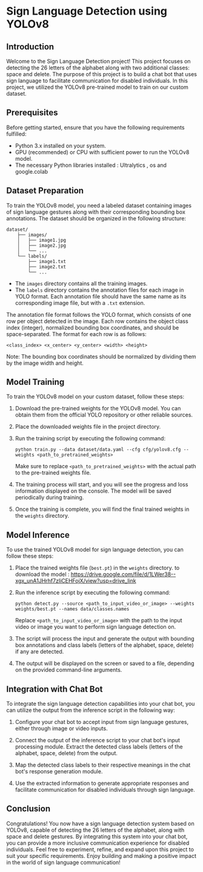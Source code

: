 # Sign Language Detection using YOLOv8

## Introduction
Welcome to the Sign Language Detection project! This project focuses on detecting the 26 letters of the alphabet along with two additional classes: space and delete. The purpose of this project is to build a chat bot that uses sign language to facilitate communication for disabled individuals. In this project, we utilized the YOLOv8 pre-trained model to train on our custom dataset.

## Prerequisites
Before getting started, ensure that you have the following requirements fulfilled:
- Python 3.x installed on your system.
- GPU (recommended) or CPU with sufficient power to run the YOLOv8 model.
- The necessary Python libraries installed : Ultralytics , os and google.colab

## Dataset Preparation
To train the YOLOv8 model, you need a labeled dataset containing images of sign language gestures along with their corresponding bounding box annotations. The dataset should be organized in the following structure:
```
dataset/
    ├── images/
    │   ├── image1.jpg
    │   ├── image2.jpg
    │   └── ...
    └── labels/
        ├── image1.txt
        ├── image2.txt
        └── ...
```
- The `images` directory contains all the training images.
- The `labels` directory contains the annotation files for each image in YOLO format. Each annotation file should have the same name as its corresponding image file, but with a `.txt` extension.

The annotation file format follows the YOLO format, which consists of one row per object detected in the image. Each row contains the object class index (integer), normalized bounding box coordinates, and should be space-separated. The format for each row is as follows:
```
<class_index> <x_center> <y_center> <width> <height>
```
Note: The bounding box coordinates should be normalized by dividing them by the image width and height.

## Model Training
To train the YOLOv8 model on your custom dataset, follow these steps:

1. Download the pre-trained weights for the YOLOv8 model. You can obtain them from the official YOLO repository or other reliable sources.
2. Place the downloaded weights file in the project directory.

3. Run the training script by executing the following command:
   ```
   python train.py --data dataset/data.yaml --cfg cfg/yolov8.cfg --weights <path_to_pretrained_weights>
   ```
   Make sure to replace `<path_to_pretrained_weights>` with the actual path to the pre-trained weights file.

4. The training process will start, and you will see the progress and loss information displayed on the console. The model will be saved periodically during training.

5. Once the training is complete, you will find the final trained weights in the `weights` directory.

## Model Inference
To use the trained YOLOv8 model for sign language detection, you can follow these steps:

1. Place the trained weights file (`best.pt`) in the `weights` directory. 
    to download the model : https://drive.google.com/file/d/1LWer38--xgx_unA1JHrhf7zIiCEHFojX/view?usp=drive_link
2. Run the inference script by executing the following command:
   ```
   python detect.py --source <path_to_input_video_or_image> --weights weights/best.pt --names data/classes.names
   ```
   Replace `<path_to_input_video_or_image>` with the path to the input video or image you want to perform sign language detection on.

3. The script will process the input and generate the output with bounding box annotations and class labels (letters of the alphabet, space, delete) if any are detected.

4. The output will be displayed on the screen or saved to a file, depending on the provided command-line arguments.

## Integration with Chat Bot
To integrate the sign language detection capabilities into your chat bot, you can utilize the output from the inference script in the following way:

1. Configure your chat bot to accept input from sign language gestures, either through image or video inputs.

2. Connect the output of the inference script to your chat bot's input processing module. Extract the detected class labels (letters of the alphabet, space, delete) from the output.

3. Map the detected class labels to their respective meanings in the chat bot's response generation module.

4. Use the extracted information to generate appropriate responses and facilitate communication for disabled individuals through sign language.

## Conclusion
Congratulations! You now have a sign language detection system based on YOLOv8, capable of detecting the 26 letters of the alphabet, along with space and delete gestures. By integrating this system into your chat bot, you can provide a more inclusive communication experience for disabled individuals. Feel free to experiment, refine, and expand upon this project to suit your specific requirements. Enjoy building and making a positive impact in the world of sign language communication!

